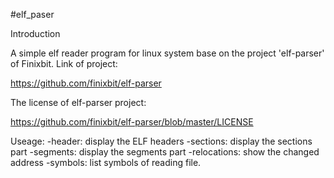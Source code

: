 #elf_paser

Introduction

A simple elf reader program for linux system base on the project 'elf-parser' of Finixbit.
Link of project: 

https://github.com/finixbit/elf-parser

The license of elf-parser project:

https://github.com/finixbit/elf-parser/blob/master/LICENSE

Useage:
  -header: display the ELF headers
  -sections: display the sections part
  -segments: display the segments part
  -relocations: show the changed address 
  -symbols: list symbols of reading file.
